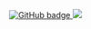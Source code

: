 <p align="center">
  <a href="https://github.com/keptz?tab=followers">
    <img src="https://img.shields.io/github/followers/conaticus?style=for-the-badge" alt="GitHub badge" />
  </a>
  <a href="https://youtube.com/keptz?sub_confirmation=1">
    <img src="https://img.shields.io/youtube/channel/subscribers/UCeSguz5Zqj1bAkO20NNSiVw?style=for-the-badge" />
  </a>
</p>
